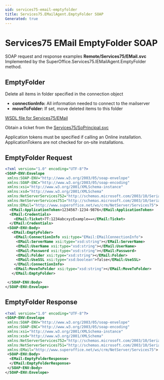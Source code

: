 ```yaml
---
uid: services75-email-emptyfolder
title: Services75.EMailAgent.EmptyFolder SOAP
Generated: true
---
```


# Services75 EMail EmptyFolder SOAP

SOAP request and response examples **Remote/Services75/EMail.svc**
Implemented by the <see cref="M:SuperOffice.Services75.IEMailAgent.EmptyFolder">SuperOffice.Services75.IEMailAgent.EmptyFolder</see> method.

## EmptyFolder

Delete all items in folder specified in the connection object

* **connectionInfo:** All information needed to connect to the mailserver
* **moveToFolder:** If set, move deleted items to this folder



[WSDL file for Services75/EMail](../Services75-EMail.md)

Obtain a ticket from the [Services75/SoPrincipal.svc](../SoPrincipal/index.md)

Application tokens must be specified if calling an Online installation. ApplicationTokens are not checked for on-site installations.

## EmptyFolder Request

```xml
<?xml version="1.0" encoding="UTF-8"?>
<SOAP-ENV:Envelope
 xmlns:SOAP-ENV="http://www.w3.org/2003/05/soap-envelope"
 xmlns:SOAP-ENC="http://www.w3.org/2003/05/soap-encoding"
 xmlns:xsi="http://www.w3.org/2001/XMLSchema-instance"
 xmlns:xsd="http://www.w3.org/2001/XMLSchema"
 xmlns:NetServerServices752="http://schemas.microsoft.com/2003/10/Serialization/Arrays"
 xmlns:NetServerServices751="http://schemas.microsoft.com/2003/10/Serialization/"
 xmlns:EMail="http://www.superoffice.net/ws/crm/NetServer/Services75">
  <EMail:ApplicationToken>1234567-1234-9876</EMail:ApplicationToken>
  <EMail:Credentials>
    <EMail:Ticket>7T:1234abcxyzExample==</EMail:Ticket>
  </EMail:Credentials>
 <SOAP-ENV:Body>
   <EMail:EmptyFolder>
    <EMail:ConnectionInfo xsi:type="EMail:EMailConnectionInfo">
     <EMail:ServerName xsi:type="xsd:string"></EMail:ServerName>
     <EMail:UserName xsi:type="xsd:string"></EMail:UserName>
     <EMail:Password xsi:type="xsd:string"></EMail:Password>
     <EMail:Folder xsi:type="xsd:string"></EMail:Folder>
     <EMail:UseSSL xsi:type="xsd:boolean">false</EMail:UseSSL>
    </EMail:ConnectionInfo>
    <EMail:MoveToFolder xsi:type="xsd:string"></EMail:MoveToFolder>
   </EMail:EmptyFolder>

 </SOAP-ENV:Body>
</SOAP-ENV:Envelope>

```


## EmptyFolder Response

```xml
<?xml version="1.0" encoding="UTF-8"?>
<SOAP-ENV:Envelope
 xmlns:SOAP-ENV="http://www.w3.org/2003/05/soap-envelope"
 xmlns:SOAP-ENC="http://www.w3.org/2003/05/soap-encoding"
 xmlns:xsi="http://www.w3.org/2001/XMLSchema-instance"
 xmlns:xsd="http://www.w3.org/2001/XMLSchema"
 xmlns:NetServerServices752="http://schemas.microsoft.com/2003/10/Serialization/Arrays"
 xmlns:NetServerServices751="http://schemas.microsoft.com/2003/10/Serialization/"
 xmlns:EMail="http://www.superoffice.net/ws/crm/NetServer/Services75">
 <SOAP-ENV:Body>
  <EMail:EmptyFolderResponse>
  </EMail:EmptyFolderResponse>
 </SOAP-ENV:Body>
</SOAP-ENV:Envelope>

```

